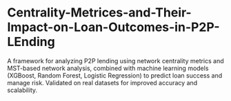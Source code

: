 # Centrality-Metrices-and-Their-Impact-on-Loan-Outcomes-in-P2P-LEnding
A framework for analyzing P2P lending using network centrality metrics and MST-based network analysis, combined with machine learning models (XGBoost, Random Forest, Logistic Regression) to predict loan success and manage risk. Validated on real datasets for improved accuracy and scalability.
